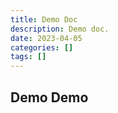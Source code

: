 ```yaml
---
title: Demo Doc
description: Demo doc.
date: 2023-04-05
categories: []
tags: []
---
```


## Demo Demo
